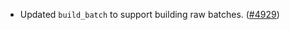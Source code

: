 - Updated `build_batch` to support building raw batches.
  ([\#4929](https://github.com/namada-net/namada/pull/4929))
